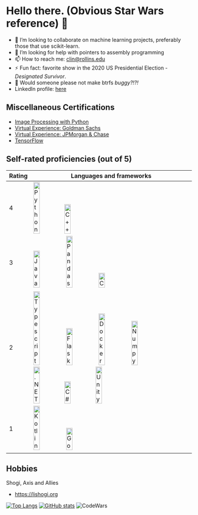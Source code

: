 # Hello there. (Obvious Star Wars reference) 👋

- 👯 I’m looking to collaborate on machine learning projects, preferably those that use scikit-learn.
- 🤔 I’m looking for help with pointers to assembly programming
- 📫 How to reach me: clin@rollins.edu
- ⚡ Fun fact: favorite show in the 2020 US Presidential Election - _Designated Survivor_.
- :grimacing: Would someone please not make btrfs *buggy?!?!*
- LinkedIn profile: [here](https://www.linkedin.com/in/charlie-lin-8a2a30196)


## Miscellaneous Certifications

* [Image Processing with Python](https://www.datacamp.com/statement-of-accomplishment/track/0903c21f7f062f4de6ac39c080734596366bcadc)
* [Virtual Experience: Goldman Sachs](https://insidesherpa.s3.amazonaws.com/completion-certificates/Goldman%20Sachs/NPdeQ43o8P9HJmJzg_Goldman%20Sachs_vre2XwfPK4iuAFTxZ_completion_certificate.pdf)
* [Virtual Experience: JPMorgan & Chase](https://insidesherpa.s3.amazonaws.com/completion-certificates/JP%20Morgan/R5iK7HMxJGBgaSbvk_J.P.%20Morgan%20Chase_vre2XwfPK4iuAFTxZ_completion_certificate.pdf)
* [TensorFlow](https://www.linkedin.com/feed/update/urn:li:activity:6846920524858298368/)

## Self-rated proficiencies (out of 5)
|Rating|Languages and frameworks|
|---|---|
|4|<img src="https://cdn.jsdelivr.net/gh/devicons/devicon/icons/python/python-original.svg" alt="Python" width=20% height=20%/><img src="https://cdn.jsdelivr.net/gh/devicons/devicon/icons/cplusplus/cplusplus-original.svg" alt="C++" width=20% height=20%/>|
|3| <img src="https://cdn.jsdelivr.net/gh/devicons/devicon/icons/java/java-original.svg" alt="Java" width=20% height=20%/> <img src="https://cdn.jsdelivr.net/gh/devicons/devicon/icons/pandas/pandas-original.svg" alt="Pandas" width=20% height=20%/> <img src="https://cdn.jsdelivr.net/gh/devicons/devicon/icons/c/c-original.svg" alt="C" width=20% height=20%/>|
|2| <img src="https://cdn.jsdelivr.net/gh/devicons/devicon/icons/typescript/typescript-original.svg" alt="Typescript" width=20% height=20%/> <img src="https://cdn.jsdelivr.net/gh/devicons/devicon/icons/flask/flask-original.svg" alt="Flask" width=20% height=20%/> <img src="https://cdn.jsdelivr.net/gh/devicons/devicon/icons/docker/docker-original.svg" alt="Docker" width=20% height=20%/> <img src="https://cdn.jsdelivr.net/gh/devicons/devicon/icons/numpy/numpy-original.svg" alt="Numpy" width=20% height=20%/><img src="https://cdn.jsdelivr.net/gh/devicons/devicon/icons/dotnetcore/dotnetcore-original.svg"  alt=".NET" width=20% height=20%/><img src="https://cdn.jsdelivr.net/gh/devicons/devicon/icons/csharp/csharp-original.svg" alt="C#" width=20% height=20%/><img src="https://cdn.jsdelivr.net/gh/devicons/devicon/icons/unity/unity-original.svg" width=20% height=20% alt="Unity"/>|
|1| <img src="https://cdn.jsdelivr.net/gh/devicons/devicon/icons/kotlin/kotlin-original.svg" alt="Kotlin" width=20% height=20%/> <img src="https://cdn.jsdelivr.net/gh/devicons/devicon/icons/go/go-original-wordmark.svg" alt="Go" width=20% height=20%/>|

## Hobbies
Shogi, Axis and Allies
* https://lishogi.org

[![Top Langs](https://github-readme-stats.vercel.app/api/top-langs/?username=clin1234&layout=compact)](https://github.com/anuraghazra/github-readme-stats)
[![GitHub stats](https://github-readme-stats.vercel.app/api?username=clin1234&count_private=true&show_icons=true)](https://github.com/anuraghazra/github-readme-stats)
![CodeWars](https://www.codewars.com/users/clin1234/badges/large)
